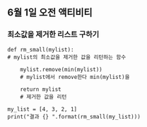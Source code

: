 ## 6월 1일 오전 액티비티

### 최소값을 제거한 리스트 구하기

```
def rm_small(mylist):	
# mylist의 최소값을 제거한 값을 리턴하는 함수

    mylist.remove(min(mylist))	
    # mylist에서 remove한다 min(mylist)을
    
    return mylist	
    # 제거한 값을 리턴

my_list = [4, 3, 2, 1]
print("결과 {} ".format(rm_small(my_list)))
```

